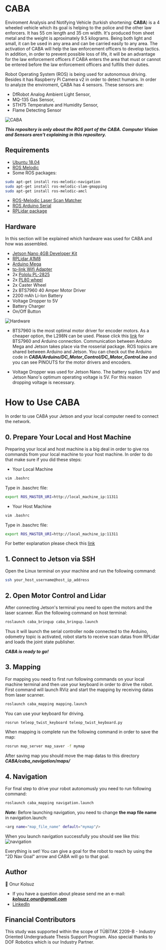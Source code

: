 # CABA

Enviroment Analysis and Notifying Vehicle (turkish shortening: **CABA**) is a 4 wheeled vehicle which its goal is helping to the police and the other law enforcers. 
It has 55 cm length and 35 cm width. It's produced from sheet metal and the weight is aproximately 9.5 kilograms. Being both light and small, it can be used in any area and can be carried easily 
to any area. The activation of CABA will help the law enforcement officers to develop tactics. In addition, in order to prevent possible loss of life, it will be an advantage for the law enforcement 
officers if CABA enters the area that must or cannot be entered before the law enforcement officers and fulfills their duties.
  
Robot Operating System (ROS) is being used for autonomous driving. Besides it has Raspberry Pi Camera v2 in order to detect humans. In order to analyze the enviroment, ÇABA has 4 sensors. These sensors are:
  
* DfRobot Analog Ambient Light Sensor,                                                                                                                                    
* MQ-135 Gas Sensor,                                                                                                                                                          
* STH75 Temperature and Humidity Sensor,                                                                                                                                              
* Flame Detecting Sensor                                                                                                                                              
  
![CABA](https://github.com/zuslok/CABA/blob/4bab5570388d7fbaaa1ad60f2e4eb50bfaff1dea/caba_frontleft.jpeg)
  
 ***This repositery is only about the ROS part of the CABA. Computer Vision and Sensors aren't explaining in this repositery.***
 
 ## Requirements 
 
 * [Ubuntu 18.04](https://releases.ubuntu.com/18.04/)                                                                                                                   
 * [ROS Melodic](http://wiki.ros.org/melodic/Installation/Ubuntu)                                                                                                           
 * Some ROS packages:
 ```bash
sudo apt-get install ros-melodic-navigation
sudo apt-get install ros-melodic-slam-gmapping
sudo apt-get install ros-melodic-amcl
```
  - [ROS-Melodic Laser Scan Matcher](https://github.com/ccny-ros-pkg/scan_tools)
  - [ROS Arduino Serial](http://wiki.ros.org/rosserial_arduino/Tutorials/Arduino%20IDE%20Setup)
  - [RPLidar package](http://wiki.ros.org/rplidar)

## Hardware

In this section will be explained which hardware was used for CABA and how was assembled.

- [Jetson Nano 4GB Developer Kit](https://developer.nvidia.com/embedded/jetson-nano-developer-kit)
- [RPLidar A1M8](https://www.slamtec.com/en/Lidar/A1)
- [Arduino Mega](https://store.arduino.cc/products/arduino-mega-2560-rev3)
- [tp-link Wifi Adapter](https://www.tp-link.com/en/home-networking/adapter/tl-wn725n/)
- 2x [Pololu PL-2825](https://www.pololu.com/product/2825)
- 2x [PL80 wheel](https://www.direnc.net/pl80-tekerlek-mor)
- 2x Caster Wheel
- 2x BTS7960 40 Amper Motor Driver
- 2200 mAh Li-Ion Battery
- Voltage Dropper to 5V
- Battery Charger
- On/Off Button

![Hardware](https://github.com/zuslok/CABA/blob/4bab5570388d7fbaaa1ad60f2e4eb50bfaff1dea/caba_inside.jpeg)

- BTS7960 is the most optimal motor driver for encoder motors. As a cheaper option, the L298N can be used. Please click this [link](https://www.youtube.com/watch?v=ZlteJi6rsd0&t=10s)
for BTS7960 and Arduino connection. Communication between Arduino Mega and Jetson takes place via the rosserial package. ROS topics are shared between Arduino and Jetson.
You can check out the Arduino code in ***CABA/Arduino/DC_Motor_Control/DC_Motor_Control.ino*** and you can see PINOUTS for the motor drivers and encoders.

- Voltage Dropper was used for Jetson Nano. The battery suplies 12V and Jetson Nano's optimum operating voltage is 5V. For this reason dropping voltage is necessary.

# How to Use CABA

In order to use CABA your Jetson and your local computer need to connect the network.

## 0. Prepare Your Local and Host Machine
Preparing your local and host machine is a big deal in order to give ros commands from your local machine to your host machine. In order to do that make sure if you did these steps:
* Your Local Machine
 ```bash
vim .bashrc
 ```
Type in .baschrc file:
 ```bash
export ROS_MASTER_URI=http://local_machine_ip:11311
 ```
* Your Host Machine
 ```bash
vim .bashrc
 ```
Type in .baschrc file:
 ```bash
export ROS_MASTER_URI=http://local_machine_ip:11311
 ```
For better explanation please check this [link](https://www.youtube.com/watch?v=rqWq7STbFrU)

## 1. Connect to Jetson via SSH
Open the Linux terminal on your machine and run the following command: 
 ```bash
ssh your_host_username@host_ip_address 
 ```
## 2. Open Motor Control and Lidar
After connecting Jetson's terminal you need to open the motors and the laser scanner. Run the following command on host terminal:
 ```bash
roslaunch caba_bringup caba_bringup.launch
 ```
Thus it will launch the serial controller node connected to the Arduino, odometry topic is activated, robot starts to receive scan datas from RPLidar and loads the joint state publisher. 

***CABA is ready to go!***

## 3. Mapping
For mapping you need to first run following commands on your local machine terminal and then use your keyboard in order to drive the robot. First command will launch RViz and start the mapping by receiving datas from laser scanner.

 ```bash
roslaunch caba_mapping mapping.launch
 ```
 
You can use your keyboard for driving.

 ```bash
rosrun teleop_twist_keyboard teleop_twist_keyboard.py
 ```
When mapping is complete run the following command in order to save the map:

 ```bash
rosrun map_server map_saver -f mymap
 ```
After saving map you should move the map datas to this directory ***CABA/caba_navigation/maps/***

## 4. Navigation
For final step to drive your robot autonomusly you need to run following command:
 ```bash
roslaunch caba_mapping navigation.launch
 ```
***Note:*** Before launching navigation, you need to change **the map file name** in navigation.launch:
 ```bash
 <arg name="map_file_name" default="mymap"/>
 ```
 
 When you launch navigation successfully you should see like this:
 ![navigation](https://github.com/zuslok/CABA/blob/a2e15aba65ea4bba8e8d69ce80e392c17e8e6044/navigation_rviz.png)
 
 Everything is set! You can give a goal for the robot to reach by using the "2D Nav Goal" arrow and CABA will go to that goal.

## Author
👤 Onur Kolsuz
- If you have a question about please send me an e-mail: ***kolsuzz.onur@gmail.com***
- [LinkedIn](https://www.linkedin.com/in/onur-kolsuz-224153154/)

## Financial Contributors
This study was supported within the scope of TÜBİTAK 2209-B - Industry Oriented Undergraduate Thesis Support Program. Also special thanks to DOF Robotics which is our Industry Partner. 
